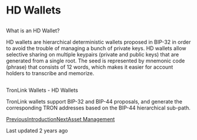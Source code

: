 # HD Wallets

## 

What is an HD Wallet?

HD wallets are hierarchical deterministic wallets proposed in BIP-32 in order to avoid the trouble of managing a bunch of private keys. HD wallets allow selective sharing on multiple keypairs (private and public keys) that are generated from a single root. The seed is represented by mnemonic code (phrase) that consists of 12 words, which makes it easier for account holders to transcribe and memorize.

## 

TronLink Wallets - HD Wallets

TronLink wallets support BIP-32 and BIP-44 proposals, and generate the corresponding TRON addresses based on the BIP-44 hierarchical sub-path.

[PreviousIntroduction](/)[NextAsset Management](/tronlink-app/asset-management)

Last updated 2 years ago
